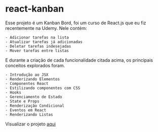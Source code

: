 # react-kanban

Esse projeto é um Kanban Bord, foi um curso de React.js que eu fiz recentemente na Udemy.
Nele contém:
 
    - Adicionar tarefas na lista
    - Atualizar tarefas já adicionadas
    - Deletar tarefas indesejadas
    - Mover tarefas entre listas
    
E durante a criação de cada funcionalidade citada acima, os principais conceitos explorados foram.
 
    - Introdução ao JSX
    - Renderizando Elementos
    - Componentes React
    - Estilizando componentes com CSS
    - Hooks
    - Gerenciamento de Estado
    - State e Props
    - Renderização Condicional
    - Eventos em React
    - Renderizando Listas

    
Visualizar o projeto [aqui](https://z4tlvk.csb.app/)
